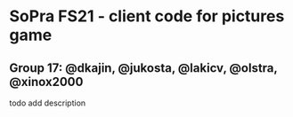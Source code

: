 # SoPra FS21 - client code for pictures game
## Group 17: @dkajin, @jukosta, @lakicv, @olstra, @xinox2000

todo add description
